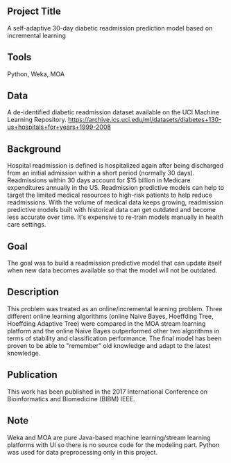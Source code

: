 ## Project Title 

A self-adaptive 30-day diabetic readmission prediction model based on incremental learning

##	Tools 

Python, Weka, MOA

## Data

A de-identified diabetic readmission dataset available on the UCI Machine Learning Repository. https://archive.ics.uci.edu/ml/datasets/diabetes+130-us+hospitals+for+years+1999-2008

## Background

Hospital readmission is defined is hospitalized again after being discharged from an initial admission within a short period (normally 30 days). Readmissions within 30 days account for $15 billion in Medicare expenditures annually in the US. Readmission predictive models can help to target the limited medical resources to high-risk patients to help reduce readmissions. With the volume of medical data keeps growing, readmission predictive models built with historical data can get outdated and become less accurate over time. It's expensive to re-train models manually in health care settings. 

## Goal

The goal was to build a readmission predictive model that can update itself when new data becomes available so that the model will not be outdated. 

## Description

This problem was treated as an online/incremental learning problem. Three different online learning algorithms (online Naive Bayes, Hoeffding Tree, Hoeffding Adaptive Tree) were compared in the MOA stream learning platform and the online Naive Bayes outperformed other two algorithms in terms of stability and classification performance. The final model has been proven to be able to "remember" old knowledge and adapt to the latest knowledge.

## Publication

This work has been published in the 2017 International Conference on Bioinformatics and Biomedicine (BIBM) IEEE.

## Note

Weka and MOA are pure Java-based machine learning/stream learning platforms with UI so there is no source code for the modeling part. Python was used for data preprocessing only in this project. 

